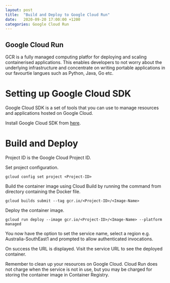 ```yaml
---
layout: post
title:  "Build and Deploy to Google Cloud Run"
date:   2020-09-20 17:00:00 +1200
categories: Google Cloud Run
---
```

## Google Cloud Run

GCR is a fully managed computing platfor for deploying and scaling containerised applications. This enables developers to not worry about the underlying infrastructure and concentrate on writing portable applications in our favourtie langues such as Python, Java, Go etc.

# Setting up Google Cloud SDK

Google Cloud SDK is a set of tools that you can use to manage resources and applications hosted on Google Cloud.

Install Google Cloud SDK from [here](https://cloud.google.com/sdk/docs/install).

# Build and Deploy

Project ID is the Google Cloud Project ID.

Set project configuration.

`gcloud config set project <Project-ID>`

Build the container image using Cloud Build by running the command from directory containing the Docker file.

`gcloud builds submit --tag gcr.io/<Project-ID>/<Image-Name>`

Deploy the container image.

`gcloud run deploy --image gcr.io/<Project-ID>/<Image-Name> --platform managed`

You now have the option to set the service name, select a region e.g. Australia-SouthEast1 and prompted to allow authenticated invocations.

On success the URL is displayed. Visit the service URL to see the deployed container.

Remember to clean up your resources on Google Cloud. Cloud Run does not charge when the service is not in use, but you may be charged for storing the container image in Container Registry.